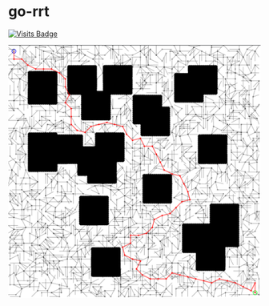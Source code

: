 # go-rrt

[![Visits Badge](https://badges.pufler.dev/visits/johnfercher/go-rrt)](https://badges.pufler.dev)


![result](docs/images/img.png)
